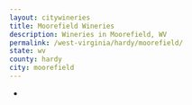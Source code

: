 ```yaml
---
layout: citywineries
title: Moorefield Wineries
description: Wineries in Moorefield, WV
permalink: /west-virginia/hardy/moorefield/
state: wv
county: hardy
city: moorefield
---
```

-
